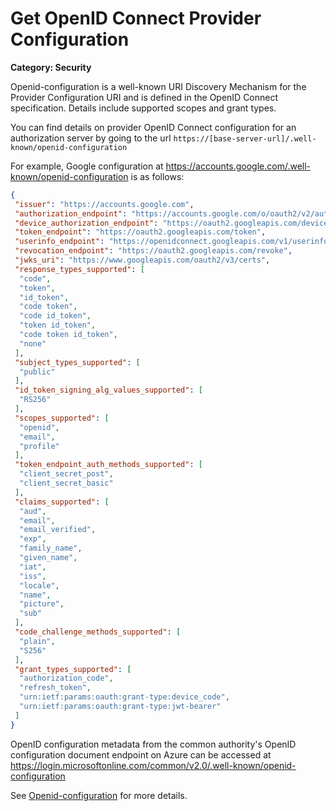 # Get OpenID Connect Provider Configuration

__Category: Security__

Openid-configuration is a well-known URI Discovery Mechanism for the Provider Configuration URI and is defined in the OpenID Connect specification. Details include supported scopes and grant types.

You can find details on provider OpenID Connect configuration for an authorization server by going to the url `https://[base-server-url]/.well-known/openid-configuration`

For example, Google configuration at https://accounts.google.com/.well-known/openid-configuration is as follows:

```json
{
 "issuer": "https://accounts.google.com",
 "authorization_endpoint": "https://accounts.google.com/o/oauth2/v2/auth",
 "device_authorization_endpoint": "https://oauth2.googleapis.com/device/code",
 "token_endpoint": "https://oauth2.googleapis.com/token",
 "userinfo_endpoint": "https://openidconnect.googleapis.com/v1/userinfo",
 "revocation_endpoint": "https://oauth2.googleapis.com/revoke",
 "jwks_uri": "https://www.googleapis.com/oauth2/v3/certs",
 "response_types_supported": [
  "code",
  "token",
  "id_token",
  "code token",
  "code id_token",
  "token id_token",
  "code token id_token",
  "none"
 ],
 "subject_types_supported": [
  "public"
 ],
 "id_token_signing_alg_values_supported": [
  "RS256"
 ],
 "scopes_supported": [
  "openid",
  "email",
  "profile"
 ],
 "token_endpoint_auth_methods_supported": [
  "client_secret_post",
  "client_secret_basic"
 ],
 "claims_supported": [
  "aud",
  "email",
  "email_verified",
  "exp",
  "family_name",
  "given_name",
  "iat",
  "iss",
  "locale",
  "name",
  "picture",
  "sub"
 ],
 "code_challenge_methods_supported": [
  "plain",
  "S256"
 ],
 "grant_types_supported": [
  "authorization_code",
  "refresh_token",
  "urn:ietf:params:oauth:grant-type:device_code",
  "urn:ietf:params:oauth:grant-type:jwt-bearer"
 ]
}
```

OpenID configuration metadata from the common authority's OpenID configuration document endpoint on Azure can be accessed at https://login.microsoftonline.com/common/v2.0/.well-known/openid-configuration

See [Openid-configuration](https://ldapwiki.com/wiki/Openid-configuration#:~:text=Openid%2Dconfiguration%20is%20a%20Well,the%20Identity%20Provider%20(IDP).) for more details.